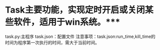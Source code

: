 # Task****主要功能，实现定时开启或关闭某些软件，适用于win系统。*******
task.py:主程序
task.json：配置文件
注意事项：task.json:run_time,kill_time的时间为程序第一次执行的时间，需大于当前时间。
